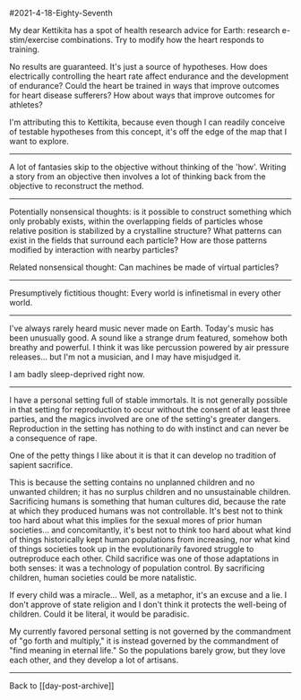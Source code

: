 #2021-4-18-Eighty-Seventh

My dear Kettikita has a spot of health research advice for Earth: research e-stim/exercise combinations.  Try to modify how the heart responds to training.

No results are guaranteed.  It's just a source of hypotheses.  How does electrically controlling the heart rate affect endurance and the development of endurance?  Could the heart be trained in ways that improve outcomes for heart disease sufferers?  How about ways that improve outcomes for athletes?

I'm attributing this to Kettikita, because even though I can readily conceive of testable hypotheses from this concept, it's off the edge of the map that I want to explore.

---
A lot of fantasies skip to the objective without thinking of the 'how'.  Writing a story from an objective then involves a lot of thinking back from the objective to reconstruct the method.

---
Potentially nonsensical thoughts: is it possible to construct something which only probably exists, within the overlapping fields of particles whose relative position is stabilized by a crystalline structure?  What patterns can exist in the fields that surround each particle?  How are those patterns modified by interaction with nearby particles?

Related nonsensical thought:  Can machines be made of virtual particles?

---
Presumptively fictitious thought:  Every world is infinetismal in every other world.

---
I've always rarely heard music never made on Earth.  Today's music has been unusually good.  A sound like a strange drum featured, somehow both breathy and powerful.  I think it was like percussion powered by air pressure releases... but I'm not a musician, and I may have misjudged it.

I am badly sleep-deprived right now.

---
I have a personal setting full of stable immortals.  It is not generally possible in that setting for reproduction to occur without the consent of at least three parties, and the magics involved are one of the setting's greater dangers.  Reproduction in the setting has nothing to do with instinct and can never be a consequence of rape.

One of the petty things I like about it is that it can develop no tradition of sapient sacrifice.

This is because the setting contains no unplanned children and no unwanted children; it has no surplus children and no unsustainable children.  Sacrificing humans is something that human cultures did, because the rate at which they produced humans was not controllable.  It's best not to think too hard about what this implies for the sexual mores of prior human societies... and concomitantly, it's best not to think too hard about what kind of things historically kept human populations from increasing, nor what kind of things societies took up in the evolutionarily favored struggle to outreproduce each other.  Child sacrifice was one of those adaptations in both senses: it was a technology of population control.  By sacrificing children, human societies could be more natalistic.

If every child was a miracle...  Well, as a metaphor, it's an excuse and a lie.  I don't approve of state religion and I don't think it protects the well-being of children.  Could it be literal, it would be paradisic.

My currently favored personal setting is not governed by the commandment of "go forth and multiply," it is instead governed by the commandment of "find meaning in eternal life."  So the populations barely grow, but they love each other, and they develop a lot of artisans.

---
Back to [[day-post-archive]]